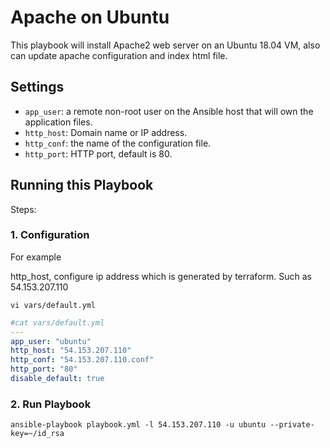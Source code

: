 # Apache on Ubuntu

This playbook will install Apache2 web server on an Ubuntu 18.04 VM, also can update apache configuration and index html file.

## Settings

- `app_user`: a remote non-root user on the Ansible host that will own the application files.
- `http_host`: Domain name or IP address.
- `http_conf`: the name of the configuration file.
- `http_port`: HTTP port, default is 80.


## Running this Playbook

Steps:


### 1. Configuration

For example

http_host, configure ip address which is generated by terraform. Such as 54.153.207.110

```shell
vi vars/default.yml
```

```yml
#cat vars/default.yml
---
app_user: "ubuntu"
http_host: "54.153.207.110"
http_conf: "54.153.207.110.conf"
http_port: "80"
disable_default: true

```

### 2. Run Playbook

```command
ansible-playbook playbook.yml -l 54.153.207.110 -u ubuntu --private-key=~/id_rsa
```